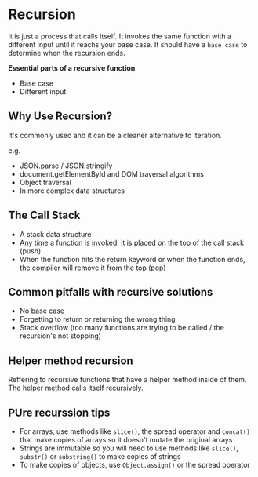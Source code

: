 # Recursion
It is just a process that calls itself. It invokes the same function with a different input until it reachs your base case. It should have a `base case` to determine when the recursion ends.

**Essential parts of a recursive function**
- Base case
- Different input

## Why Use Recursion?
It's commonly used and it can be a cleaner alternative to iteration.

e.g.
 - JSON.parse / JSON.stringify
 - document.getElementById and DOM traversal algorithms
 - Object traversal
 - In more complex data structures

## The Call Stack
 - A stack data structure
 - Any time a function is invoked, it is placed on the top of the call stack (push)
 - When the function hits the return keyword or when the function ends, the compiler will remove it from the top (pop)

## Common pitfalls with recursive solutions
 - No base case
 - Forgetting to return or returning the wrong thing
 - Stack overflow (too many functions are trying to be called / the recursion's not stopping)

## Helper method recursion
Reffering to recursive functions that have a helper method inside of them. The helper method calls itself recursively.

## PUre recurssion tips
- For arrays, use methods like `slice()`, the spread operator and `concat()` that make copies of arrays so it doesn't mutate the original arrays
- Strings are immutable so you will need to use methods like `slice()`, `substr()` or `substring()` to make copies of strings
- To make copies of objects, use `Object.assign()` or the spread operator